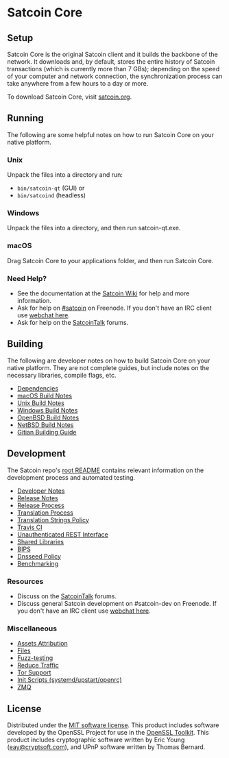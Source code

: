 Satcoin Core
=============

Setup
---------------------
Satcoin Core is the original Satcoin client and it builds the backbone of the network. It downloads and, by default, stores the entire history of Satcoin transactions (which is currently more than 7 GBs); depending on the speed of your computer and network connection, the synchronization process can take anywhere from a few hours to a day or more.

To download Satcoin Core, visit [satcoin.org](https://satcoin.org).

Running
---------------------
The following are some helpful notes on how to run Satcoin Core on your native platform.

### Unix

Unpack the files into a directory and run:

- `bin/satcoin-qt` (GUI) or
- `bin/satcoind` (headless)

### Windows

Unpack the files into a directory, and then run satcoin-qt.exe.

### macOS

Drag Satcoin Core to your applications folder, and then run Satcoin Core.

### Need Help?

* See the documentation at the [Satcoin Wiki](https://satcoin.info/)
for help and more information.
* Ask for help on [#satcoin](http://webchat.freenode.net?channels=satcoin) on Freenode. If you don't have an IRC client use [webchat here](http://webchat.freenode.net?channels=satcoin).
* Ask for help on the [SatcoinTalk](https://satcointalk.io/) forums.

Building
---------------------
The following are developer notes on how to build Satcoin Core on your native platform. They are not complete guides, but include notes on the necessary libraries, compile flags, etc.

- [Dependencies](dependencies.md)
- [macOS Build Notes](build-osx.md)
- [Unix Build Notes](build-unix.md)
- [Windows Build Notes](build-windows.md)
- [OpenBSD Build Notes](build-openbsd.md)
- [NetBSD Build Notes](build-netbsd.md)
- [Gitian Building Guide](gitian-building.md)

Development
---------------------
The Satcoin repo's [root README](/README.md) contains relevant information on the development process and automated testing.

- [Developer Notes](developer-notes.md)
- [Release Notes](release-notes.md)
- [Release Process](release-process.md)
- [Translation Process](translation_process.md)
- [Translation Strings Policy](translation_strings_policy.md)
- [Travis CI](travis-ci.md)
- [Unauthenticated REST Interface](REST-interface.md)
- [Shared Libraries](shared-libraries.md)
- [BIPS](bips.md)
- [Dnsseed Policy](dnsseed-policy.md)
- [Benchmarking](benchmarking.md)

### Resources
* Discuss on the [SatcoinTalk](https://satcointalk.io/) forums.
* Discuss general Satcoin development on #satcoin-dev on Freenode. If you don't have an IRC client use [webchat here](http://webchat.freenode.net/?channels=satcoin-dev).

### Miscellaneous
- [Assets Attribution](assets-attribution.md)
- [Files](files.md)
- [Fuzz-testing](fuzzing.md)
- [Reduce Traffic](reduce-traffic.md)
- [Tor Support](tor.md)
- [Init Scripts (systemd/upstart/openrc)](init.md)
- [ZMQ](zmq.md)

License
---------------------
Distributed under the [MIT software license](/COPYING).
This product includes software developed by the OpenSSL Project for use in the [OpenSSL Toolkit](https://www.openssl.org/). This product includes
cryptographic software written by Eric Young ([eay@cryptsoft.com](mailto:eay@cryptsoft.com)), and UPnP software written by Thomas Bernard.
